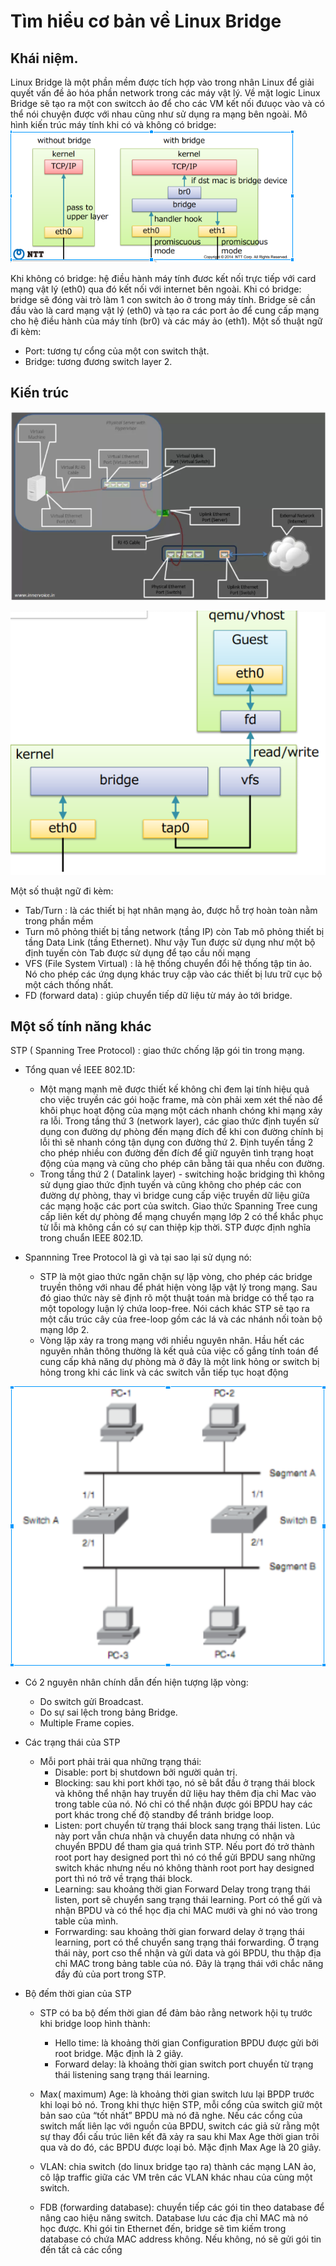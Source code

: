 # **Tìm hiểu cơ bản về Linux Bridge**
## Khái niệm.
Linux Bridge là một phần mềm được tích hợp vào trong nhân Linux để giải quyết vấn đề ảo hóa phần network trong các máy vật lý. Về mặt logic Linux Bridge sẽ tạo ra một con switcch ảo để cho các VM kết nối đưuọc vào và có thể nói chuyện được với nhau cũng như sử dụng ra mạng bên ngoài.
Mô hình kiến trúc máy tính khi có và không có bridge:
![alt](https://github.com/Nobita4116/LearnNetwork/blob/master/image/BridgeAndNobridge.PNG)

Khi không có bridge: hệ điều hành máy tính đươc kết nối trực tiếp với card mạng vật lý (eth0) qua đó kết nối với internet bên ngoài.
Khi có bridge: bridge sẽ đóng vài trò làm 1 con switch ảo ở trong máy tính. Bridge sẽ cần đầu vào là card mạng vật lý (eth0) và tạo ra các port ảo để cung cấp mạng cho hệ điều hành của máy tính (br0) và các máy ảo (eth1).
Một số thuật ngữ đi kèm:
* Port: tương tự cổng của một con switch thật.
* Bridge: tương đương switch layer 2.

## Kiến trúc
![alt](https://github.com/Nobita4116/LearnNetwork/blob/master/image/Architecture1.PNG)

![alt](https://github.com/Nobita4116/LearnNetwork/blob/master/image/Architecture2.PNG)

Một số thuật ngữ đi kèm:
* Tab/Turn : là các thiết bị hạt nhân mạng ảo, được hỗ trợ hoàn toàn nằm trong phần mềm
* Turn mô phỏng thiết bị tầng network (tầng IP) còn Tab mô phỏng thiết bị tầng Data Link (tầng Ethernet). Như vậy Tun được sử dụng như một bộ định tuyến còn Tab được sử dụng để tạo cầu nối mạng
* VFS (File System Virtual) : là hệ thống chuyển đổi hệ thống tập tin ảo. Nó cho phép các ứng dụng khác truy cập vào các thiết bị lưu trữ cục bộ một cách thống nhất.
* FD (forward data) : giúp chuyển tiếp dữ liệu từ máy ảo tới bridge.

## Một số tính năng khác
STP ( Spanning Tree Protocol) : giao thức chống lặp gói tin trong mạng.
* Tổng quan về IEEE 802.1D:
	* Một mạng mạnh mẽ được thiết kế không chỉ đem lại tính hiệu quả cho việc truyền các gói hoặc frame, mà còn phải xem xét thế nào để khôi phục hoạt động của mạng một cách nhanh chóng khi mạng xảy ra lỗi. Trong tầng thứ 3 (network layer), các giao thức định tuyến sử dụng con đường dự phòng đến mạng đích để khi con đường chính bị lỗi thì sẽ nhanh cóng tận dụng con đường thứ 2. Định tuyến tầng 2 cho phép nhiều con đường đến đích để giữ nguyên tình trạng hoạt động của mạng và cũng cho phép cân bằng tải qua nhều con đường.
	* Trong tầng thứ 2 ( Datalink layer) - switching hoặc bridging thì không sử dụng giao thức định tuyến và cũng không cho phép các con đường dự phòng, thay vì bridge cung cấp việc truyền dữ liệu giữa các mạng hoặc các port của switch. Giao thức Spanning Tree cung cấp liên kết dự phòng để mạng chuyển mạng lớp 2 có thể khắc phục từ lỗi mà không cần có sự can thiệp kịp thời. STP được định nghĩa trong chuẩn IEEE 802.1D.

* Spannning Tree Protocol là gì và tại sao lại sử dụng nó:
	* STP là một giao thức ngăn chặn sự lặp vòng, cho phép các bridge truyền thông với nhau để phát hiện vòng lặp vật lý trong mạng. Sau đó giao thức này sẽ định rõ một thuật toán mà bridge có thể tạo ra một topology luận lý chứa loop-free. Nói cách khác STP sẽ tạo ra một cấu trúc cây của free-loop gồm các lá và các nhánh nối toàn bộ mạng lớp 2.
	* Vòng lặp xảy ra trong mạng với nhiều nguyên nhân. Hầu hết các nguyên nhân thông thường là kết quả của việc cố gắng tính toán để cung cấp khả năng dự phòng mà ở đây là một link hỏng or switch bị hỏng trong khi các link và các switch vẫn tiếp tục hoạt động

![alt](https://github.com/Nobita4116/LearnNetwork/blob/master/image/switch.PNG)

 * Có 2 nguyên nhân chính dẫn đến hiện tượng lặp vòng:
	* Do switch gửi Broadcast.
	* Do sự sai lệch trong bảng Bridge.
	* Multiple Frame copies.

* Các trạng thái của STP
	* Mỗi port phải trải qua những trạng thái:
		* Disable: port bị shutdown bởi người quản trị.
		* Blocking: sau khi port khởi tạo, nó sẽ bắt đầu ở trạng thái block và không thể nhận hay truyền dữ liệu hay thêm địa chỉ Mac vào trong table của nó. Nó chỉ có thể nhận được gói BPDU hay các port khác trong chế độ standby để tránh bridge loop.
		* Listen: port chuyển từ trạng thái block sang trạng thái listen. Lúc này port vẫn chưa nhận và chuyển data nhưng có nhận và chuyển BPDU để tham gia quá trình STP. Nếu port đó trở thành root port hay designed port thì nó có thể gửi BPDU sang những switch khác nhưng nếu nó không thành root port hay designed port thì nó trở về trạng thái block.
		* Learning: sau khoảng thời gian Forward Delay trong trạng thái listen, port sẽ chuyển sang trạng thái learning. Port có thể gửi và nhận BPDU và có thể học địa chỉ MAC mưới và ghi nó vào trong table của mình.
		* Forrwarding: sau khoảng thời gian forward delay ở trạng thái learning, port có thể chuyển sang trạng thái forwarding. Ở trạng thái này, port cso thể nhận và gửi data và gói BPDU, thu thập địa chỉ MAC trong bảng table của nó. Đây là trạng thái với chắc năng đầy đủ của port trong STP.

* Bộ đếm thời gian của STP
	* STP có ba bộ đếm thời gian để đảm bảo rằng network hội tụ trước khi bridge loop hình thành:
		* Hello time: là khoảng thời gian Configuration BPDU được gửi bởi root bridge. Mặc định là 2 giây.
		* Forward delay: là khoảng thời gian switch port chuyển từ trạng thái listening sang trạng thái learning.
	* Max( maximum) Age: là khoảng thời gian switch lưu lại BPDP trước khi loại bỏ nó. Trong khi thực hiện STP, mỗi cổng của switch giữ một bản sao của “tốt nhất” BPDU mà nó đã nghe. Nếu các cổng của switch mất liên lạc với nguồn của BPDU, switch các giả sử rằng một sự thay đổi cấu trúc liên kết đã xảy ra sau khi Max Age thời gian trôi qua và do đó, các BPDU được loại bỏ. Mặc định Max Age là 20 giây.

	* VLAN: chia switch (do linux bridge tạo ra) thành các mạng LAN ảo, cô lập traffic giữa các VM trên các VLAN khác nhau của cùng một switch.
	* FDB (forwarding database): chuyển tiếp các gói tin theo database để nâng cao hiệu năng switch. Database lưu các địa chỉ MAC mà nó học được. Khi gói tin Ethernet đến, bridge sẽ tìm kiếm trong database có chứa MAC address không. Nếu không, nó sẽ gửi gói tin đến tất cả các cổng






